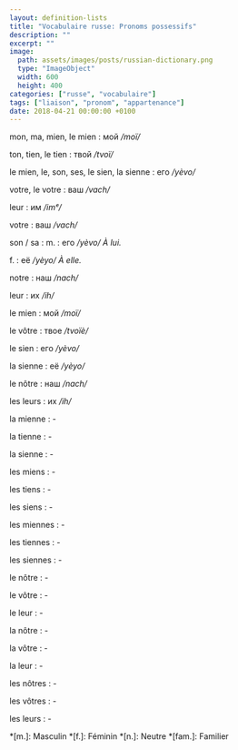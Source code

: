 ```yaml
---
layout: definition-lists
title: "Vocabulaire russe: Pronoms possessifs"
description: ""
excerpt: ""
image:
  path: assets/images/posts/russian-dictionary.png
  type: "ImageObject"
  width: 600
  height: 400
categories: ["russe", "vocabulaire"]
tags: ["liaison", "pronom", "appartenance"]
date: 2018-04-21 00:00:00 +0100
---
```


mon, ma, mien, le mien
: мой
*/moï/*

ton, tien, le tien
: твой
*/tvoï/*

le mien, le, son, ses, le sien, la sienne
: его
*/yèvo/*

votre, le votre
: ваш
*/vach/*

leur
: им
*/imᵉ/*

votre
: ваш
*/vach/*

son / sa
: m.
  : его
  */yèvo/ À lui.*

  f.
  : её
  */yèyo/ À elle.*

notre
: наш
*/nach/*

leur
: их
*/ih/*

le mien
: мой
*/moï/*

le vôtre
: твое
*/tvoïè/*

le sien
: его
*/yèvo/*

la sienne
: её
*/yèyo/*

le nôtre
: наш
*/nach/*

les leurs
: их
*/ih/*

la mienne
: -

la tienne
: -

la sienne
: -

les miens
: -

les tiens
: -

les siens
: -

les miennes
: -

les tiennes
: -

les siennes
: -

le nôtre
: -

le vôtre
: -

le leur
: -

la nôtre
: -

la vôtre
: -

la leur
: -

les nôtres
: -

les vôtres
: -

les leurs
: -


*[m.]: Masculin
*[f.]: Féminin
*[n.]: Neutre
*[fam.]: Familier
